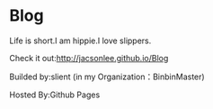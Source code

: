 Blog
====

Life is short.I am hippie.I love slippers.

Check it out:http://jacsonlee.github.io/Blog

Builded by:slient (in my Organization：BinbinMaster)

Hosted By:Github Pages
